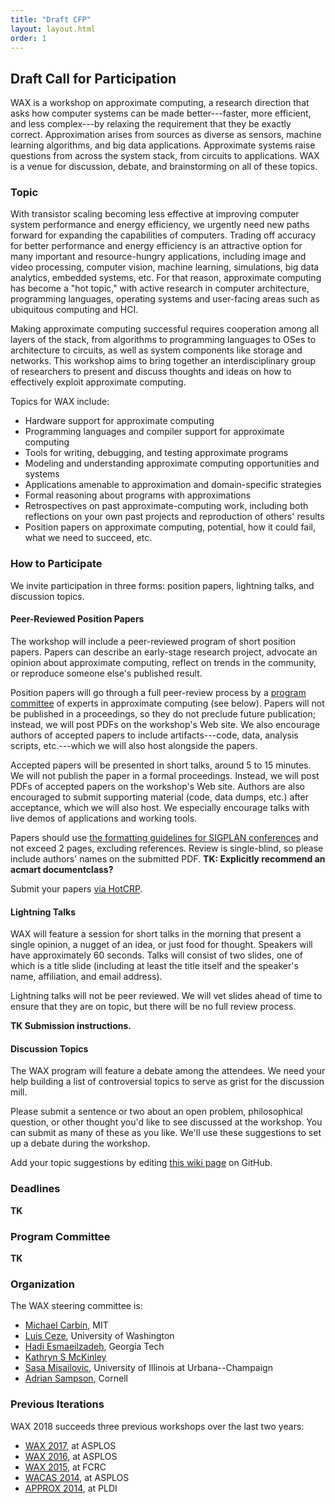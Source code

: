 ```yaml
---
title: "Draft CFP"
layout: layout.html
order: 1
---
```


## Draft Call for Participation

WAX is a workshop on approximate computing, a research direction that asks how computer systems can be made better---faster, more efficient, and less complex---by relaxing the requirement that they be exactly correct. Approximation arises from sources as diverse as sensors, machine learning algorithms, and big data applications. Approximate systems raise questions from across the system stack, from circuits to applications. WAX is a venue for discussion, debate, and brainstorming on all of these topics.


### Topic

With transistor scaling becoming less effective at improving computer system performance and energy efficiency, we urgently need new paths forward for expanding the capabilities of computers. Trading off accuracy for better performance and energy efficiency is an attractive option for many important and resource-hungry applications, including image and video processing, computer vision, machine learning, simulations, big data analytics, embedded systems, etc. For that reason, approximate computing has become a "hot topic," with active research in computer architecture, programming languages, operating systems and user-facing areas such as ubiquitous computing and HCI.

Making approximate computing successful requires cooperation among all layers of the stack, from algorithms to programming languages to OSes to architecture to circuits, as well as system components like storage and networks. This workshop aims to bring together an interdisciplinary group of researchers to present and discuss thoughts and ideas on how to effectively exploit approximate computing.

Topics for WAX include:

- Hardware support for approximate computing
- Programming languages and compiler support for approximate computing
- Tools for writing, debugging, and testing approximate programs
- Modeling and understanding approximate computing opportunities and systems
- Applications amenable to approximation and domain-specific strategies
- Formal reasoning about programs with approximations
- Retrospectives on past approximate-computing work, including both reflections on your own past projects and reproduction of others' results
- Position papers on approximate computing, potential, how it could fail, what we need to succeed, etc.


### How to Participate

We invite participation in three forms: position papers, lightning talks, and discussion topics.

#### Peer-Reviewed Position Papers

The workshop will include a peer-reviewed program of short position papers. Papers can describe an early-stage research project, advocate an opinion about approximate computing, reflect on trends in the community, or reproduce someone else's published result.

Position papers will go through a full peer-review process by a [program committee][pc] of experts in approximate computing (see below). Papers will not be published in a proceedings, so they do not preclude future publication; instead, we will post PDFs on the workshop's Web site. We also encourage authors of accepted papers to include artifacts---code, data, analysis scripts, etc.---which we will also host alongside the papers.

Accepted papers will be presented in short talks, around 5 to 15 minutes.
We will not publish the paper in a formal proceedings. Instead, we will post PDFs of accepted papers on the workshop's Web site.
Authors are also encouraged to submit supporting material (code, data dumps, etc.) after acceptance, which we will also host.
We especially encourage talks with live demos of applications and working tools.

Papers should use [the formatting guidelines for SIGPLAN conferences][sigplanconf] and not exceed 2 pages, excluding references. Review is single-blind, so please include authors' names on the submitted PDF.
**TK: Explicitly recommend an acmart documentclass?**

Submit your papers [via HotCRP][hotcrp].

[hotcrp]: http://www.cs.cornell.edu/conferences/wax2018/
[pc]: #program-committee
[sigplanconf]: http://www.sigplan.org/Resources/Author/

#### Lightning Talks

WAX will feature a session for short talks in the morning that present a single opinion, a nugget of an idea, or just food for thought. Speakers will have approximately 60 seconds. Talks will consist of two slides, one of which is a title slide (including at least the title itself and the speaker's name, affiliation, and email address).

Lightning talks will not be peer reviewed. We will vet slides ahead of time to ensure that they are on topic, but there will be no full review process.

**TK Submission instructions.**

#### Discussion Topics

The WAX program will feature a debate among the attendees. We need your help building a list of controversial topics to serve as grist for the discussion mill.

Please submit a sentence or two about an open problem, philosophical question, or other thought you'd like to see discussed at the workshop. You can submit as many of these as you like. We'll use these suggestions to set up a debate during the workshop.

Add your topic suggestions by editing [this wiki page][topics] on GitHub.

[topics]: https://github.com/sampsyo/wax2018/wiki/Discussion-Topics


### Deadlines

**TK**

### Program Committee

**TK**

### Organization

The WAX steering committee is:

* [Michael Carbin](http://people.csail.mit.edu/mcarbin/), MIT
* [Luis Ceze](https://homes.cs.washington.edu/~luisceze/), University of Washington
* [Hadi Esmaeilzadeh](http://www.cc.gatech.edu/~hadi/), Georgia Tech
* [Kathryn S McKinley](https://www.cs.utexas.edu/users/mckinley/)
* [Sasa Misailovic](http://misailo.web.engr.illinois.edu), University of Illinois at Urbana--Champaign
* [Adrian Sampson](http://www.cs.cornell.edu/~asampson/), Cornell

### Previous Iterations

WAX 2018 succeeds three previous workshops over the last two years:

* [WAX 2017][], at ASPLOS
* [WAX 2016][], at ASPLOS
* [WAX 2015][], at FCRC
* [WACAS 2014][], at ASPLOS
* [APPROX 2014][], at PLDI

[wax 2017]: http://approximate.computer/wax2017/
[wax 2016]: http://approximate.computer/wax2016/
[wax 2015]: http://sampa.cs.washington.edu/new/wax2015/
[wacas 2014]: http://sampa.cs.washington.edu/new/wacas14/
[approx 2014]: http://approx2014.cs.umass.edu/

